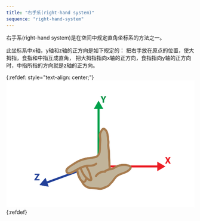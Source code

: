 ```yaml
---
title: "右手系(right-hand system)"
sequence: "right-hand-system"
---
```


右手系(right-hand system)是在空间中规定直角坐标系的方法之一。

此坐标系中x轴，y轴和z轴的正方向是如下规定的：
把右手放在原点的位置，使大拇指，食指和中指互成直角，
把大拇指指向x轴的正方向，食指指向y轴的正方向时，中指所指的方向就是z轴的正方向。

{:refdef: style="text-align: center;"}
![](/assets/images/gis/crs/right-hand-system.png)
{:refdef}

